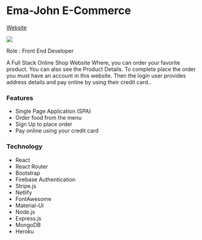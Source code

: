 # Ema-John E-Commerce

[Website](https://hot-onion-restaurant-rangpur.web.app/)

<img src="https://i.ibb.co/QbS1BKt/ema.png">

Role : Front End Developer

A Full Stack Online Shop Website Where, you can order your favorite product. You can also see the Product Details. To complete place the order you must have an account in this website. Then the login user provides address details and pay online by using their credit card..

### Features
- Single Page Application (SPA)
- Order food from the menu
- Sign Up to place order
- Pay online using your credit card

### Technology
- React
- React Router
- Bootstrap
- Firebase Authentication
- Stripe.js
- Netlify
- FontAwesome
- Material-Ui
- Node.js
- Express.js
- MongoDB
- Heroku
